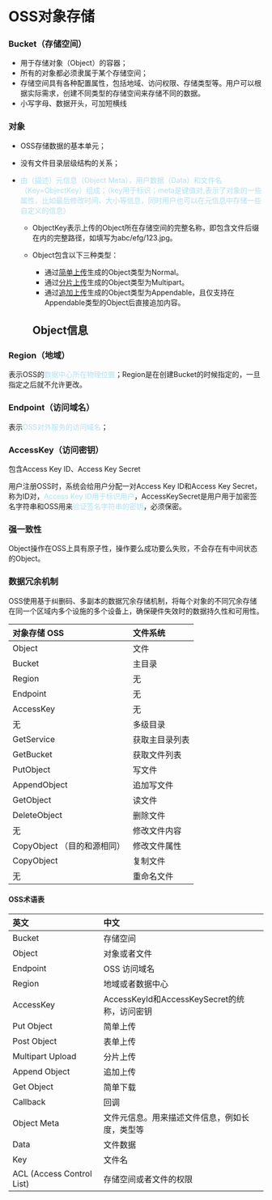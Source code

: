 # OSS对象存储

### Bucket（存储空间）

- 用于存储对象（Object）的容器；
- 所有的对象都必须隶属于某个存储空间；
- 存储空间具有各种配置属性，包括地域、访问权限、存储类型等。用户可以根据实际需求，创建不同类型的存储空间来存储不同的数据。
- 小写字母、数据开头，可加短横线

### 对象

- OSS存储数据的基本单元；

- 没有文件目录层级结构的关系；

- <font color = "bluegreen">由（描述）元信息（Object Meta），用户数据（Data）和文件名（Key=ObjectKey）组成；（key用于标识；meta是键值对,表示了对象的一些属性，比如最后修改时间、大小等信息，同时用户也可以在元信息中存储一些自定义的信息）</font>

  - ObjectKey表示上传的Object所在存储空间的完整名称，即包含文件后缀在内的完整路径，如填写为abc/efg/123.jpg。

  - Object包含以下三种类型：

    - 通过[简单上传](https://help.aliyun.com/document_detail/31848.htm#concept-bws-3bb-5db)生成的Object类型为Normal。
    - 通过[分片上传](https://help.aliyun.com/document_detail/31850.htm#concept-wzs-2gb-5db)生成的Object类型为Multipart。
    - 通过[追加上传](https://help.aliyun.com/document_detail/31851.htm#concept-ls5-yhb-5db)生成的Object类型为Appendable，且仅支持在Appendable类型的Object后直接追加内容。

    ## Object信息

### Region（地域）

表示OSS的<font color = "bluegreen">数据中心所在物理位置</font>；Region是在创建Bucket的时候指定的，一旦指定之后就不允许更改。

### Endpoint（访问域名）

表示<font color = "bluegreen">OSS对外服务的访问域名</font>；

### AccessKey（访问密钥）

包含Access Key ID、Access Key Secret

用户注册OSS时，系统会给用户分配一对Access Key ID和Access Key Secret，称为ID对，<font color = "bluegreen">Access Key ID用于标识用户</font>，AccessKeySecret是用户用于加密签名字符串和OSS用来<font color = "bluegreen">验证签名字符串的密钥</font>，必须保密。

### 强一致性

Object操作在OSS上具有原子性，操作要么成功要么失败，不会存在有中间状态的Object。

### 数据冗余机制

OSS使用基于纠删码、多副本的数据冗余存储机制，将每个对象的不同冗余存储在同一个区域内多个设施的多个设备上，确保硬件失效时的数据持久性和可用性。

| 对象存储 OSS                | 文件系统       |
| :-------------------------- | :------------- |
| Object                      | 文件           |
| Bucket                      | 主目录         |
| Region                      | 无             |
| Endpoint                    | 无             |
| AccessKey                   | 无             |
| 无                          | 多级目录       |
| GetService                  | 获取主目录列表 |
| GetBucket                   | 获取文件列表   |
| PutObject                   | 写文件         |
| AppendObject                | 追加写文件     |
| GetObject                   | 读文件         |
| DeleteObject                | 删除文件       |
| 无                          | 修改文件内容   |
| CopyObject （目的和源相同） | 修改文件属性   |
| CopyObject                  | 复制文件       |
| 无                          | 重命名文件     |

#### OSS术语表

| 英文                      | 中文                                           |
| :------------------------ | :--------------------------------------------- |
| Bucket                    | 存储空间                                       |
| Object                    | 对象或者文件                                   |
| Endpoint                  | OSS 访问域名                                   |
| Region                    | 地域或者数据中心                               |
| AccessKey                 | AccessKeyId和AccessKeySecret的统称，访问密钥   |
| Put Object                | 简单上传                                       |
| Post Object               | 表单上传                                       |
| Multipart Upload          | 分片上传                                       |
| Append Object             | 追加上传                                       |
| Get Object                | 简单下载                                       |
| Callback                  | 回调                                           |
| Object Meta               | 文件元信息。用来描述文件信息，例如长度，类型等 |
| Data                      | 文件数据                                       |
| Key                       | 文件名                                         |
| ACL (Access Control List) | 存储空间或者文件的权限                         |

